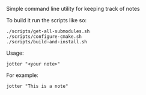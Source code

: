 Simple command line utility for keeping track of notes

To build it run the scripts like so:

```
./scripts/get-all-submodules.sh
./scripts/configure-cmake.sh
./scripts/build-and-install.sh
```

Usage:

```
jotter "<your note>"
```

For example:

```
jotter "This is a note"
```